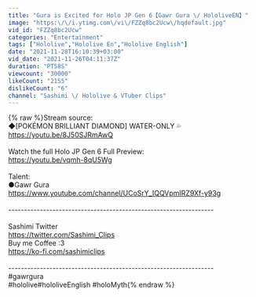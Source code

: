 ```yaml
---
title: "Gura is Excited for Holo JP Gen 6【Gawr Gura \/ HololiveEN】"
image: "https:\/\/i.ytimg.com\/vi\/FZZq8bc2Ucw\/hqdefault.jpg"
vid_id: "FZZq8bc2Ucw"
categories: "Entertainment"
tags: ["Hololive","Hololive En","Hololive English"]
date: "2021-11-28T16:10:39+03:00"
vid_date: "2021-11-26T04:11:37Z"
duration: "PT58S"
viewcount: "30000"
likeCount: "2155"
dislikeCount: "6"
channel: "Sashimi \/ Hololive & VTuber Clips"
---
```

{% raw %}Stream source:<br />◆[POKÉMON BRILLIANT DIAMOND] WATER-ONLY 💦<br /><a rel="nofollow" target="blank" href="https://youtu.be/8J50SJRmAwQ">https://youtu.be/8J50SJRmAwQ</a><br /><br />Watch the full Holo JP Gen 6 Full Preview:<br /><a rel="nofollow" target="blank" href="https://youtu.be/vqmh-8qU5Wg">https://youtu.be/vqmh-8qU5Wg</a><br /><br />Talent:<br />●Gawr Gura<br /><a rel="nofollow" target="blank" href="https://www.youtube.com/channel/UCoSrY_IQQVpmIRZ9Xf-y93g">https://www.youtube.com/channel/UCoSrY_IQQVpmIRZ9Xf-y93g</a><br /><br />-----------------------------------------------------------------<br /><br />Sashimi Twitter<br /><a rel="nofollow" target="blank" href="https://twitter.com/Sashimi_Clips">https://twitter.com/Sashimi_Clips</a><br />Buy me Coffee :3<br /><a rel="nofollow" target="blank" href="https://ko-fi.com/sashimiclips">https://ko-fi.com/sashimiclips</a><br /><br />-----------------------------------------------------------------<br />#gawrgura<br />#hololive​ #hololiveEnglish​ #holoMyth{% endraw %}
